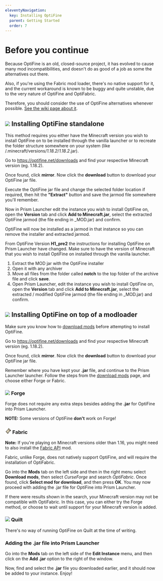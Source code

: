 ```yaml
---
eleventyNavigation:
  key: Installing OptiFine
  parent: Getting Started
  order: 7
---
```

# Before you continue

Because OptiFine is an old, closed-source project, it has evolved to cause many mod incompatibilities, and doesn't do as good of a job as some the alternatives out there.

Also, if you're using the Fabric mod loader, there's no native support for it, and the current workaround is known to be buggy and quite unstable, due to the very nature of OptiFine and OptiFabric.

Therefore, you should consider the use of OptiFine alternatives whenever possible. [See the wiki page about it](../install-of-alternatives).

## <img src="https://www.optifine.net/favicon.ico" height="20" /> Installing OptiFine standalone

This method requires you either have the Minecraft version you wish to install OptiFine on to be installed through the vanilla launcher or to recreate the folder structure somewhere on your system (like /.minecraft/versions/*1.18.2*/*1.18.2*.jar).

Go to <https://optifine.net/downloads> and find your respective Minecraft version (eg. 1.18.2).

Once found, click **mirror**. Now click the **download** button to download your OptiFine jar file.

Execute the OptiFine jar file and change the selected folder location if required, then hit the **"Extract"** button and save the jarmod file somewhere you'll remember.

Now in Prism Launcher edit the instance you wish to install OptiFine on, open the **Version** tab and click **Add to Minecraft.jar**, select the extracted OptiFine jarmod (the file ending in \_MOD.jar) and confirm.

OptiFine will now be installed as a jarmod in that instance so you can remove the installer and extracted jarmod.

From OptiFine Version **H1_pre2** the instructions for installing OptiFine on Prism Launcher have changed. Make sure to have the version of Minecraft that you wish to install OptiFine on installed through the vanilla launcher.

1. Extract the MOD jar with the OptiFine installer
2. Open it with any archiver
3. Move all files from the folder called **notch** to the top folder of the archive file and click **save**.
4. Open Prism Launcher, edit the instance you wish to install OptiFine on, open the **Version** tab and click **Add to Minecraft.jar**, select the extracted / modified OptiFine jarmod (the file ending in _MOD.jar) and confirm.

## <img src="https://www.optifine.net/favicon.ico" height="20" /> Installing OptiFine on top of a modloader

Make sure you know how to [download mods](../download-mods) before attempting to install OptiFine.

Go to <https://optifine.net/downloads> and find your respective Minecraft version (eg. 1.18.2).

Once found, click **mirror**. Now click the **download** button to download your OptiFine jar file.

Remember where you have kept your **.jar** file, and continue to the Prism Launcher launcher. Follow the steps from the [download mods](../download-mods) page, and choose either Forge or Fabric.

### <img src="https://avatars0.githubusercontent.com/u/1390178?s=400&v=4" height="20"> Forge

Forge does not require any extra steps besides adding the **.jar** for OptiFine into Prism Launcher.

**NOTE:** Some versions of OptiFine **don't** work on Forge!

### <img src="https://raw.githubusercontent.com/FabricMC/community/main/media/unascribed/png/fabric.png" height="20"> Fabric

**Note:** If you're playing on Minecraft versions older than 1.16, you might need to also install the [Fabric API](../download-mods/#fabric) mod.

Fabric, unlike Forge, does not natively support OptiFine, and will require the installation of OptiFabric.

Go into the **Mods** tab on the left side and then in the right menu select **Download mods**, then select *CurseForge* and search *OptiFabric*. Once found, click **Select mod for download**, and then press **OK**. You may now proceed with adding the .jar file for OptiFine into Prism Launcher.

If there were results shown in the search, your Minecraft version may not be compatible with OptiFabric. In this case, you can either try the Forge method, or choose to wait until support for your Minecraft version is added.

### <img src="https://raw.githubusercontent.com/QuiltMC/art/master/brand/svg/quilt_logo_dark.svg" height="20"> Quilt

There's no way of running OptiFine on Quilt at the time of writing.

### Adding the .jar file into Prism Launcher

Go into the **Mods** tab on the left side of the **Edit Instance** menu, and then click on the **Add .jar** option to the right of the window.

Now, find and select the **.jar** file you downloaded earlier, and it should now be added to your instance. Enjoy!
